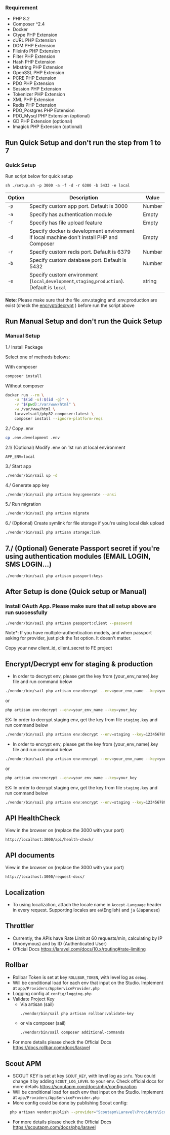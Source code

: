 ### Requirement
- PHP 8.2
- Composer ^2.4
- Docker
- Ctype PHP Extension
- cURL PHP Extension
- DOM PHP Extension
- Fileinfo PHP Extension
- Filter PHP Extension
- Hash PHP Extension
- Mbstring PHP Extension
- OpenSSL PHP Extension
- PCRE PHP Extension
- PDO PHP Extension
- Session PHP Extension
- Tokenizer PHP Extension
- XML PHP Extension
- Redis PHP Extension
- PDO_Postgres PHP Extension
- PDO_Mysql PHP Extension (optional)
- GD PHP Extension (optional)
- Imagick PHP Extension (optional)

## Run Quick Setup and don't run the step from 1 to 7
### Quick Setup
Run script below for quick setup
```shell
sh ./setup.sh -p 3000 -a -f -d -r 6380 -b 5433 -e local
```

| Option | Description | Value |
| --- | --- | -- |
| `-p` | Specify custom app port. Default is 3000 | Number | 
| `-a` | Specify has authentication module | Empty |
| `-f` | Specify has file upload feature  | Empty |
| `-d` | Specify docker is development environment if local machine don't install PHP and Composer | Empty |
| `-r` | Specify custom redis port. Default is 6379 | Number |
| `-b` | Specify custom database port. Default is 5432 | Number |
| `-e`  | Specify custom environment (`local`,`development`,`staging`,`production`). Default is `local` | string |

**Note**: Please make sure that the file .env.staging and .env.production are exist (check the [encrypt/decrypt](#encryptdecrypt-env-for-staging--production) ) before run the script above

## Run Manual Setup and don't run the Quick Setup
### Manual Setup

1./ Install Package

Select one of methods belows:

With composer
```bash
composer install
```

Without composer
```bash
docker run --rm \
    -u "$(id -u):$(id -g)" \
    -v "$(pwd):/var/www/html" \
    -w /var/www/html \
    laravelsail/php82-composer:latest \
    composer install --ignore-platform-reqs
```

2./ Copy .env
```bash
cp .env.development .env
```

2.1/ (Optional) Modify .env on 1st run at local environment
```
APP_ENV=local
```

3./ Start app
```bash
./vendor/bin/sail up -d
```

4./ Generate app key
```bash
./vendor/bin/sail php artisan key:generate --ansi
```

5./ Run migration
```bash
./vendor/bin/sail php artisan migrate
```

6./ (Optional) Create symlink for file storage if you're using local disk upload
```bash
./vendor/bin/sail php artisan storage:link
```


## 7./ (Optional) Generate Passport secret if you're using authentication modules (EMAIL LOGIN, SMS LOGIN...)
```bash
./vendor/bin/sail php artisan passport:keys
```

## After Setup is done (Quick setup or Manual)
### Install OAuth App. Please make sure that all setup above are run successfully
```bash
./vendor/bin/sail php artisan passport:client --password
```
Note*: If you have multiple-authentication models, and when passport asking for provider, just pick the 1st option. It doesn't matter.

Copy your new client_id, client_secret to FE project

## Encrypt/Decrypt env for staging & production

- In order to decrypt env, please get the key from {your_env_name}.key file and  run command below
```bash
./vendor/bin/sail php artisan env:decrypt --env=your_env_name --key=your_key
```
or 
```bash
php artisan env:decrypt --env=your_env_name --key=your_key
```

EX: In order to decrypt staging env, get the key from file `staging.key` and run command below
```bash
./vendor/bin/sail php artisan env:decrypt --env=staging --key=1234567890
```
- In order to encrypt env, please get the key from {your_env_name}.key file and  run command below
```bash
./vendor/bin/sail php artisan env:encrypt --env=your_env_name --key=your_key
```
or
```bash
php artisan env:encrypt --env=your_env_name --key=your_key
```
EX: In order to decrypt staging env, get the key from file `staging.key` and run command below
```bash
./vendor/bin/sail php artisan env:encrypt --env=staging --key=1234567890
```


## API HealthCheck
View in the browser on (replace the 3000 with your port)
```
http://localhost:3000/api/health-check/
```
## API documents
View in the browser on (replace the 3000 with your port)
```
http://localhost:3000/request-docs/
```

## Localization
- To using localization, attach the locale name in `Accept-Language` header in every request. Supporting locales are `en`(English) and `ja` (Japanese)

## Throttler
- Currently, the APIs have Rate Limit at 60 requests/min, calculating by IP (Anonymous) and by ID (Authenticated User)
- Official Docs https://laravel.com/docs/10.x/routing#rate-limiting


## Rollbar
- Rollbar Token is set at key `ROLLBAR_TOKEN`, with level log as `debug`.
- Will be conditional load for each env that input on the Studio. Implement at `app/Providers/AppServiceProvider.php`
- Logging config at `config/logging.php`
- Validate Project Key
    - Via artisan (sail)
      ```bash
      ./vendor/bin/sail php artisan rollbar:validate-key 
      ```
    - or via composer (sail)
      ```bash
      ./vendor/bin/sail composer additional-commands
      ```
- For more details please check the Official Docs https://docs.rollbar.com/docs/laravel

## Scout APM
- SCOUT KEY is set at key `SCOUT_KEY`, with level log as `info`. You could change it by adding `SCOUT_LOG_LEVEL` to your env. Check official docs for more details https://scoutapm.com/docs/php/configuration
- Will be conditional load for each env that input on the Studio. Implement at `app/Providers/AppServiceProvider.php`
- More config could be done by publishing Scout config:
```bash
  php artisan vendor:publish --provider="Scoutapm\Laravel\Providers\ScoutApmServiceProvider"  
```

- For more details please check the Official Docs https://scoutapm.com/docs/php/laravel
